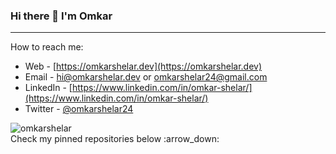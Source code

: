 ### Hi there 👋 I'm Omkar
---
How to reach me: 

<!--
- <img align="left" alt="https://omkarshelar.dev" width="22px" src="assets/globe.svg" />:arrow_right:&nbsp;[https://omkarshelar.dev](https://omkarshelar.dev)
-->
- Web - [https://omkarshelar.dev](https://omkarshelar.dev)
- Email - [hi@omkarshelar.dev](mailto:hi@omkarshelar.dev) or [omkarshelar24@gmail.com](mailto:omkarshelar24@gmail.com)
- LinkedIn - [https://www.linkedin.com/in/omkar-shelar/](https://www.linkedin.com/in/omkar-shelar/)
- Twitter - [@omkarshelar24](https://twitter.com/omkarshelar24)

<p><img align="left" src="https://github-readme-stats.vercel.app/api/top-langs/?username=omkarshelar&layout=compact" alt="omkarshelar" /></p>
<br />
Check my pinned repositories below  :arrow_down:

<!--
**omkarshelar/omkarshelar** is a ✨ _special_ ✨ repository because its `README.md` (this file) appears on your GitHub profile.

Here are some ideas to get you started:

- 🔭 I’m currently working on ...
- 🌱 I’m currently learning ...
- 👯 I’m looking to collaborate on ...
- 🤔 I’m looking for help with ...
- 💬 Ask me about ...
- 📫 How to reach me: ...
- 😄 Pronouns: ...
- ⚡ Fun fact: ...
-->
